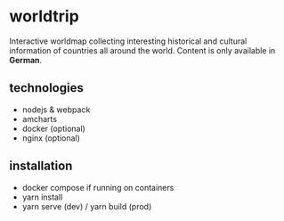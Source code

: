 # worldtrip
Interactive worldmap collecting interesting historical and cultural information of countries all around the world.
Content is only available in **German**.

## technologies
* nodejs & webpack
* amcharts
* docker (optional)
* nginx (optional)

## installation
* docker compose if running on containers
* yarn install
* yarn serve (dev) / yarn build (prod)
